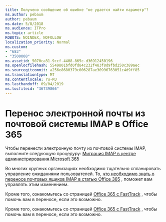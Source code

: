 ```yaml
---
title: Получено сообщение об ошибке "не удается найти параметр"?
ms.author: pebaum
author: pebaum
ms.date: 5/8/2018
ms.audience: ITPro
ms.topic: article
ROBOTS: NOINDEX, NOFOLLOW
localization_priority: Normal
ms.custom:
- "683"
- "3500008"
ms.assetid: 5070ca31-9ccf-4408-865c-d36912450196
ms.openlocfilehash: 5549801bfd0fd84c232f483f8d9fbd250c389aec
ms.sourcegitcommit: a256e8680379c006287ae30996763051c4d9ff85
ms.translationtype: MT
ms.contentlocale: ru-RU
ms.lasthandoff: 09/04/2019
ms.locfileid: "36739866"
---
```

# <a name="migrating-email-from-imap-email-system-to-office-365"></a>Перенос электронной почты из почтовой системы IMAP в Office 365

Чтобы перенести электронную почту из почтовой системы IMAP, выполните следующую процедуру: [Миграция IMAP в центре администрирования Microsoft 365](https://docs.microsoft.com/Exchange/mailbox-migration/migrating-imap-mailboxes/imap-migration-in-the-admin-center)
  
Во многих крупных организациях необходимо тщательно спланировать управление ожиданиями пользователей. То, [что необходимо знать о переносе почтовых ящиков IMAP в статью Office 365](https://docs.microsoft.com/Exchange/mailbox-migration/migrating-imap-mailboxes/migrating-imap-mailboxes) , поможет вам управлять этим изменением.

Кроме того, ознакомьтесь со страницей [Office 365 с FastTrack](https://www.microsoft.com/fasttrack/microsoft-365/office-365) , чтобы помочь вам в переносе, если это возможно.
  

Кроме того, ознакомьтесь со страницей [Office 365 с FastTrack](https://www.microsoft.com/fasttrack/microsoft-365/office-365) , чтобы помочь вам в переносе, если это возможно.
  
